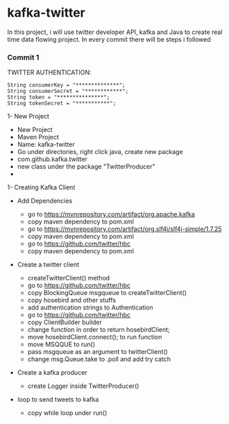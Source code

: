 # kafka-twitter
In this project, i will use twitter developer API, kafka and Java to create real time data flowing project.
In every commit there will be steps i followed



### Commit 1

TWITTER AUTHENTICATION:

```
String consumerKey = "**************";
String consumerSecret = "************";
String token = "***************";
String tokenSecret = "***********";
```


1- New Project
- New Project
- Maven Project
- Name: kafka-twitter
- Go under directories, right click java, create new package
- com.github.kafka.twitter
- new class under the package "TwitterProducer"
- 
1- Creating Kafka Client

-  Add Dependencies
	- go to https://mvnrepository.com/artifact/org.apache.kafka
	- copy maven dependency to pom.xml
	- go to https://mvnrepository.com/artifact/org.slf4j/slf4j-simple/1.7.25
	- copy maven dependency to pom.xml
	- go to https://github.com/twitter/hbc
	- copy maven dependency to pom.xml
	  
- Create a twitter client
	- createTwitterClient() method
	- go to https://github.com/twitter/hbc
	- copy BlockingQueue msgqueue to createTwitterClient()
	- copy hosebird and other stuffs
	- add authentication strings to Authentication
	- go to https://github.com/twitter/hbc
	- copy ClientBuilder builder
	- change function in order to return hosebirdClient;
	- move  hosebirdClient.connect(); to run function
	-  move MSQQUE to run()
	- pass msgqueue as an argument to twitterClient()
	- change msg.Queue.take to .poll and add try catch
	  
- Create a kafka producer
	- create Logger inside TwitterProducer()
	
- loop to send tweets to kafka
	- copy while loop under run()

